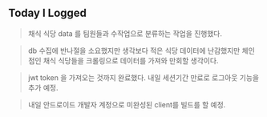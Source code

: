 ## Today I Logged

> 채식 식당 data 를 팀원들과 수작업으로 분류하는 작업을 진행했다.

> db 수집에 반나절을 소요했지만 생각보다 적은 식당 데이터에 난감했지만 체인점인 채식 식당들을 크롤링으로 데이터를 가져와 만회할 생각이다.

> jwt token 을 가져오는 것까지 완료했다. 내일 세션기간 만료로 로그아웃 기능을 추가 예정.

> 내일 안드로이드 개발자 계정으로 미완성된 client를 빌드를 할 예정.

